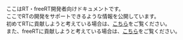 ここはRT・freeRT開発者向けドキュメントです。  
ここでRTの開発をサポートできるような情報を公開しています。  
初めてRTに貢献しようと考えている場合は、[こちら](./rext/README.md)をご覧ください。  
また、freeRTに貢献しようと考えている場合は、[こちら](./free/README.md)をご覧ください。
